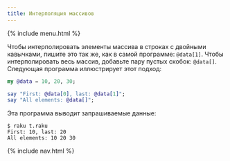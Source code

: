 ```yaml
---
title: Интерполяция массивов
---
```


{% include menu.html %}

Чтобы интерполировать элементы массива в строках с двойными кавычками, пишите это так же, как в самой программе: `@data[1]`. Чтобы интерполировать весь массив, добавьте пару пустых скобок: `@data[]`. Следующая программа иллюстрирует этот подход:

```raku
my @data = 10, 20, 30;

say "First: @data[0], last: @data[1]";
say "All elements: @data[]";
```

Эта программа выводит запрашиваемые данные:

```console
$ raku t.raku 
First: 10, last: 20
All elements: 10 20 30
```

{% include nav.html %}